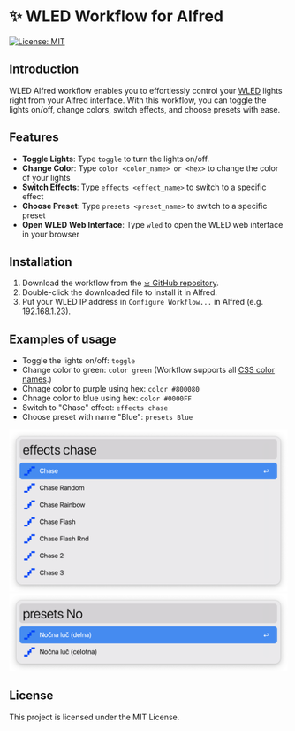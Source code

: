 # ✨ WLED Workflow for Alfred

[![License: MIT](https://img.shields.io/badge/License-MIT-yellow.svg)](https://opensource.org/licenses/MIT)

## Introduction

WLED Alfred workflow enables you to effortlessly control your [WLED](https://kno.wled.ge/) lights right from your Alfred interface. With this workflow, you can toggle the lights on/off, change colors, switch effects, and choose presets with ease.

## Features

- **Toggle Lights**: Type `toggle` to turn the lights on/off.
- **Change Color**: Type `color <color_name> or <hex>` to change the color of your lights
- **Switch Effects**: Type `effects <effect_name>` to switch to a specific effect
- **Choose Preset**: Type `presets <preset_name>` to switch to a specific preset
- **Open WLED Web Interface**: Type `wled` to open the WLED web interface in your browser

## Installation

1. Download the workflow from the [⤓ GitHub repository](https://github.com/svenko99/alfred-WLED/releases/latest/download/WLED.alfredworkflow).
2. Double-click the downloaded file to install it in Alfred.
3. Put your WLED IP address in `Configure Workflow...` in Alfred (e.g. 192.168.1.23).

## Examples of usage

- Toggle the lights on/off: `toggle`
- Change color to green: `color green` (Workflow supports all [CSS color names](https://www.w3schools.com/tags/ref_colornames.asp).)
- Chnage color to purple using hex: `color #800080`
- Chnage color to blue using hex: `color #0000FF`
- Switch to "Chase" effect: `effects chase`
- Choose preset with name "Blue": `presets Blue`

![Effects](https://github.com/svenko99/alfred-WLED/blob/main/images/effects.png)
![Presets](https://github.com/svenko99/alfred-WLED/blob/main/images/presets.png)

## License

This project is licensed under the MIT License.
